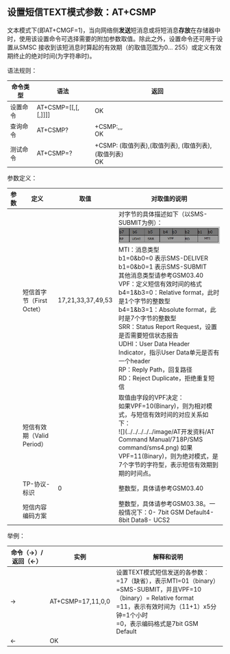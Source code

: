 ## 设置短信TEXT模式参数：AT+CSMP

文本模式下(即AT+CMGF=1)，当向网络侧**发送**短消息或将短消息**存放**在存储器中时，使用该设置命令可选择需要的附加参数取值。除此之外，设置命令还可用于设置从SMSC 接收到该短消息时算起的有效期（<vp>的取值范围为0... 255）或定义有效期终止的绝对时间(<vp>为字符串时)。

语法规则：

| 命令类型 | 语法                                  | 返回                                                         |
| -------- | ------------------------------------- | ------------------------------------------------------------ |
| 设置命令 | AT+CSMP=[<fo>[,<vp>[,<pid>[,<dcs>]]]] | OK                                                           |
| 查询命令 | AT+CSMP?                              | +CSMP:<fo>,<vp>,<pid>,<dcs> <br>OK                           |
| 测试命令 | AT+CSMP=?                             | +CSMP: (<fo>取值列表),(<vp>取值列表), (<pid>取值列表), (<dcs>取值列表) <br>OK |

 

参数定义：

| 参数  | 定义                       | 取值              | 对取值的说明                                                 |
| ----- | -------------------------- | ----------------- | ------------------------------------------------------------ |
| <fo>  | 短信首字节（First Octet）  | 17,21,33,37,49,53 | 对<fo>字节的具体描述如下（以SMS-SUBMIT为例）：![](image/sms3.png) MTI：消息类型<br>b1=0&b0=0  表示SMS-DELIVER<br>b1=0&b0=1  表示SMS-SUBMIT <br>其他消息类型请参考GSM03.40<br>VPF：定义短信有效时间的格式<br>b4=1&b3=0：Relative format，此时<vp>是1个字节的整数型<br>b4=1&b3=1：Absolute format，此时<vp>是7个字节的整数型<br>SRR：Status Report Request，设置是否需要短信状态报告<br>UDHI：User Data Header Indicator，指示User Data单元是否有一个header<br>RP：Reply Path，回复路径<br>RD：Reject Duplicate，拒绝重复短信 |
| <vp>  | 短信有效期（Valid Period） |                   | 取值由<fo>字段的VPF决定：<br>如果VPF=10(Binary)，则<vp>为相对模式，与短信有效时间的对应关系如下：<br>![](../../../../../image/AT开发资料/AT Command Manual/718P/SMS command/sms4.png) 如果VPF=11(Binary)，则<vp>为绝对模式，是7个字节的字符型，表示短信有效期到期的时间点。 |
| <pid> | TP-协议-标识               | 0                 | 整数型，具体请参考GSM03.40                                   |
| <dcs> | 短信内容编码方案           |                   | 整数型，具体请参考GSM03.38。一般情况下：0- 7bit GSM Default4-  8bit Data8-  UCS2 |

 

举例：

| 命令（→）/  返回（←） | 实例              | 解释和说明                                                   |
| --------------------- | ----------------- | ------------------------------------------------------------ |
| →                     | AT+CSMP=17,11,0,0 | 设置TEXT模式短信发送的各参数：<br><fo>=17（缺省），表示MTI=01（binary）=SMS-SUBMIT，并且VPF=10（binary）= Relative format<br><vp>=11，表示有效时间为（11+1）x5分钟=1个小时<br><dcs>=0，表示编码格式是7bit GSM Default |
| ←                     | OK                |                                                              |
